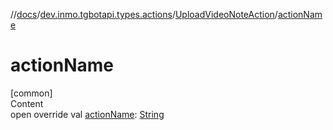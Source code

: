 //[docs](../../../index.md)/[dev.inmo.tgbotapi.types.actions](../index.md)/[UploadVideoNoteAction](index.md)/[actionName](action-name.md)



# actionName  
[common]  
Content  
open override val [actionName](action-name.md): [String](https://kotlinlang.org/api/latest/jvm/stdlib/kotlin/-string/index.html)  



